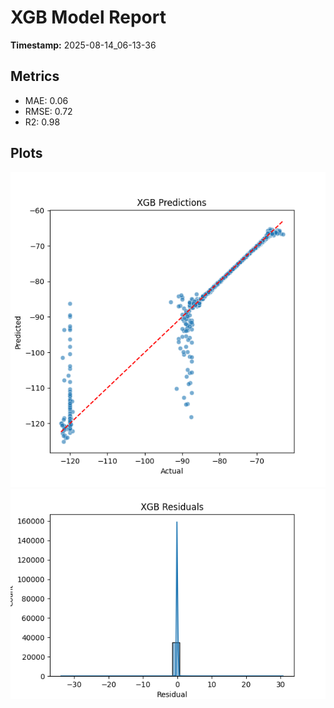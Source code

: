 # XGB Model Report

**Timestamp:** 2025-08-14_06-13-36

## Metrics
- MAE: 0.06
- RMSE: 0.72
- R2: 0.98

## Plots
![Predictions](results/figures/xgb_predictions.png)
![Residuals](results/figures/xgb_residuals.png)
